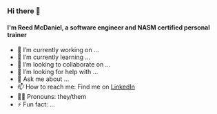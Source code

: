 ### Hi there 👋
#### I'm Reed McDaniel, a software engineer and NASM certified personal trainer

- 🔭 I’m currently working on ...
- 🌱 I’m currently learning ...
- 👯 I’m looking to collaborate on ...
- 🤔 I’m looking for help with ...
- 💬 Ask me about ...
- 📫 How to reach me: Find me on [LinkedIn](https://www.linkedin.com/in/reed-mcdaniel)
- 🏳️‍🌈 Pronouns: they/them
- ⚡ Fun fact: ...
